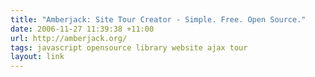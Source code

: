 ```yaml
---
title: "Amberjack: Site Tour Creator - Simple. Free. Open Source."
date: 2006-11-27 11:39:38 +11:00
url: http://amberjack.org/
tags: javascript opensource library website ajax tour
layout: link
---
```

